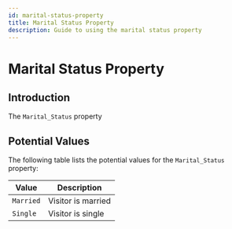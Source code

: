 ```yaml
---
id: marital-status-property
title: Marital Status Property
description: Guide to using the marital status property
---
```


# Marital Status Property

## Introduction

The `Marital_Status` property

## Potential Values

The following table lists the potential values for the `Marital_Status` property:

| Value     | Description        |
| --------- | ------------------ |
| `Married` | Visitor is married |
| `Single`  | Visitor is single  |
